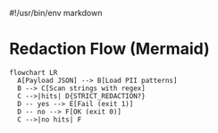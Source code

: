 #!/usr/bin/env markdown

# Redaction Flow (Mermaid)

```mermaid
flowchart LR
  A[Payload JSON] --> B[Load PII patterns]
  B --> C[Scan strings with regex]
  C -->|hits| D{STRICT_REDACTION?}
  D -- yes --> E[Fail (exit 1)]
  D -- no --> F[OK (exit 0)]
  C -->|no hits| F
```
